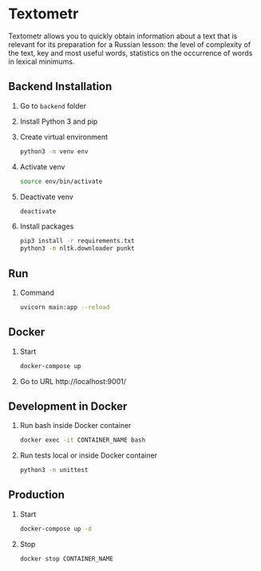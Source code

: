 # Textometr
Textometr allows you to quickly obtain information about a text that is relevant for its preparation for a Russian lesson: the level of complexity of the text, key and most useful words, statistics on the occurrence of words in lexical minimums.

## Backend Installation
1. Go to `backend` folder

2. Install Python 3 and pip

3. Create virtual environment
   ```bash
   python3 -m venv env
   ```

4. Activate venv
   ```bash
   source env/bin/activate
   ```

5. Deactivate venv
   ```bash
   deactivate
   ```

6. Install packages
   ```bash
   pip3 install -r requirements.txt
   python3 -m nltk.downloader punkt
   ```

## Run

1. Command
   ```sh
   uvicorn main:app --reload
   ```

## Docker

1. Start
   ```bash
   docker-compose up
   ```

2. Go to URL http://localhost:9001/

## Development in Docker

1. Run bash inside Docker container
   ```bash
   docker exec -it CONTAINER_NAME bash
   ```

2. Run tests local or inside Docker container
   ```bash
   python3 -m unittest
   ```
## Production

1. Start
   ```bash
   docker-compose up -d
   ```
2. Stop
   ```bash
   docker stop CONTAINER_NAME
   ```